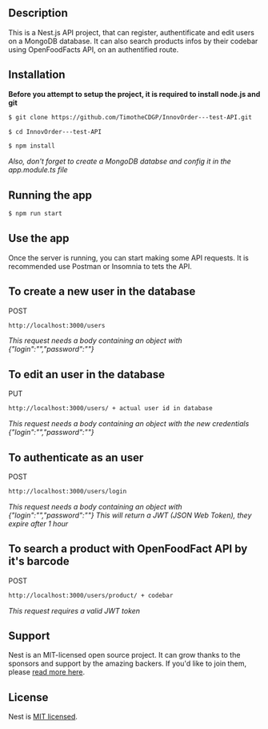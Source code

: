 ## Description

This is a Nest.js API project, that can register, authentificate and edit users on a MongoDB database.
It can also search products infos by their codebar using OpenFoodFacts API, on an authentified route. 

## Installation

**Before you attempt to setup the project, it is required to install node.js and git**


```bash
$ git clone https://github.com/TimotheCDGP/InnovOrder---test-API.git
```
```bash
$ cd InnovOrder---test-API
```
```bash
$ npm install
```

*Also, don't forget to create a MongoDB databse and config it in the app.module.ts file*

## Running the app

```bash
$ npm run start
```


## Use the app

Once the server is running, you can start making some API requests.
It is recommended use Postman or Insomnia to tets the API.


## To create a new user in the database

POST
```bash
http://localhost:3000/users
```
*This request needs a body containing an object with {"login":"","password":""}*


## To edit an user in the database

PUT
```bash
http://localhost:3000/users/ + actual user id in database
```
*This request needs a body containing an object with the new credentials {"login":"","password":""}*

## To authenticate as an user

POST
```bash
http://localhost:3000/users/login
```
*This request needs a body containing an object with {"login":"","password":""}*
*This will return a JWT (JSON Web Token), they expire after 1 hour*

## To search a product with OpenFoodFact API by it's barcode

POST
```bash
http://localhost:3000/users/product/ + codebar
```
*This request requires a valid JWT token*

## Support

Nest is an MIT-licensed open source project. It can grow thanks to the sponsors and support by the amazing backers. If you'd like to join them, please [read more here](https://docs.nestjs.com/support).

## License

Nest is [MIT licensed](LICENSE).
